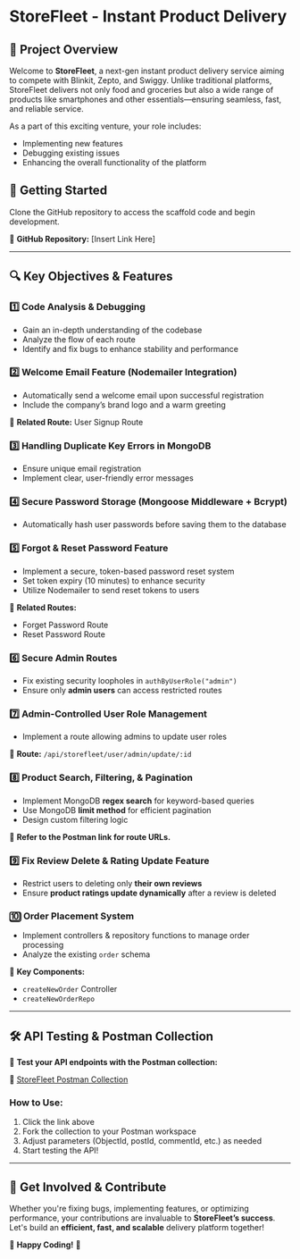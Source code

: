 # StoreFleet - Instant Product Delivery

## 🚀 Project Overview
Welcome to **StoreFleet**, a next-gen instant product delivery service aiming to compete with Blinkit, Zepto, and Swiggy. Unlike traditional platforms, StoreFleet delivers not only food and groceries but also a wide range of products like smartphones and other essentials—ensuring seamless, fast, and reliable service.

As a part of this exciting venture, your role includes:
- Implementing new features
- Debugging existing issues
- Enhancing the overall functionality of the platform

## 📂 Getting Started
Clone the GitHub repository to access the scaffold code and begin development.

🔗 **GitHub Repository:** [Insert Link Here]

---
## 🔍 Key Objectives & Features
### 1️⃣ Code Analysis & Debugging
- Gain an in-depth understanding of the codebase
- Analyze the flow of each route
- Identify and fix bugs to enhance stability and performance

### 2️⃣ Welcome Email Feature (Nodemailer Integration)
- Automatically send a welcome email upon successful registration
- Include the company’s brand logo and a warm greeting


📌 **Related Route:** User Signup Route

### 3️⃣ Handling Duplicate Key Errors in MongoDB
- Ensure unique email registration
- Implement clear, user-friendly error messages


### 4️⃣ Secure Password Storage (Mongoose Middleware + Bcrypt)
- Automatically hash user passwords before saving them to the database

### 5️⃣ Forgot & Reset Password Feature
- Implement a secure, token-based password reset system
- Set token expiry (10 minutes) to enhance security
- Utilize Nodemailer to send reset tokens to users

📌 **Related Routes:**
- Forget Password Route
- Reset Password Route


### 6️⃣ Secure Admin Routes
- Fix existing security loopholes in `authByUserRole("admin")`
- Ensure only **admin users** can access restricted routes

### 7️⃣ Admin-Controlled User Role Management
- Implement a route allowing admins to update user roles

📌 **Route:** `/api/storefleet/user/admin/update/:id`

### 8️⃣ Product Search, Filtering, & Pagination
- Implement MongoDB **regex search** for keyword-based queries
- Use MongoDB **limit method** for efficient pagination
- Design custom filtering logic

📌 **Refer to the Postman link for route URLs.**

### 9️⃣ Fix Review Delete & Rating Update Feature
- Restrict users to deleting only **their own reviews**
- Ensure **product ratings update dynamically** after a review is deleted

### 🔟 Order Placement System
- Implement controllers & repository functions to manage order processing
- Analyze the existing `order` schema

📌 **Key Components:**
- `createNewOrder` Controller
- `createNewOrderRepo`

---
## 🛠 API Testing & Postman Collection
📌 **Test your API endpoints with the Postman collection:**

🔗 [StoreFleet Postman Collection](https://www.postman.com/prayrit/workspace/storefleet/collection/26789165-4d015bc6-c27e-4696-950c-6bd0e7cb0426?action=share&creator=26789165)

### How to Use:
1. Click the link above
2. Fork the collection to your Postman workspace
3. Adjust parameters (ObjectId, postId, commentId, etc.) as needed
4. Start testing the API!

---
## 🚀 Get Involved & Contribute
Whether you're fixing bugs, implementing features, or optimizing performance, your contributions are invaluable to **StoreFleet’s success**. Let's build an **efficient, fast, and scalable** delivery platform together!

🎯 **Happy Coding!** 🚀


